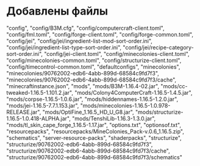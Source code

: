 # Добавлены файлы
"config",
"config/B3M.cfg",
"config/computercraft-client.toml",
"config/fml.toml",
"config/forge-client.toml",
"config/forge-common.toml",
"config/jei",
"config/jei/ingredient-list-mod-sort-order.ini",
"config/jei/ingredient-list-type-sort-order.ini",
"config/jei/recipe-category-sort-order.ini",
"config/jei-client.toml",
"config/minecolonies-client.toml",
"config/minecolonies-common.toml",
"config/structurize-client.toml",
"config/timecontrol-common.toml",
"defaultconfigs",
"minecolonies",
"minecolonies/90762002-edb6-4abb-899d-68584c9fd7f3",
"minecolonies/90762002-edb6-4abb-899d-68584c9fd7f3/cache",
"minecraftinstance.json",
"mods",
"mods/B3M-1.16.4-02.jar",
"mods/cc-tweaked-1.16.5-1.101.2.jar",
"mods/Colony4ComputerCraft-1.16.5-1.4.5.jar",
"mods/corpse-1.16.5-1.0.6.jar",
"mods/hiddennames-1.16.5-1.2.0.jar",
"mods/jei-1.16.5-7.7.1.153.jar",
"mods/minecolonies-1.16.5-1.0.978-RELEASE.jar",
"mods/OptiFine_1.16.5_HD_U_G8.jar",
"mods/structurize-1.16.5-1.0.418-ALPHA.jar",
"mods/TenshiLib-1.16.3-1.3.0.jar",
"mods/tl_skin_cape_forge_1.16.5-1.17.jar",
"options.txt",
"optionsof.txt",
"resourcepacks",
"resourcepacks/MineColonies_Pack-v.0.6_1.16.5.zip",
"schematics",
"server-resource-packs",
"shaderpacks",
"structurize",
"structurize/90762002-edb6-4abb-899d-68584c9fd7f3",
"structurize/90762002-edb6-4abb-899d-68584c9fd7f3/cache",
"structurize/90762002-edb6-4abb-899d-68584c9fd7f3/schematics"
